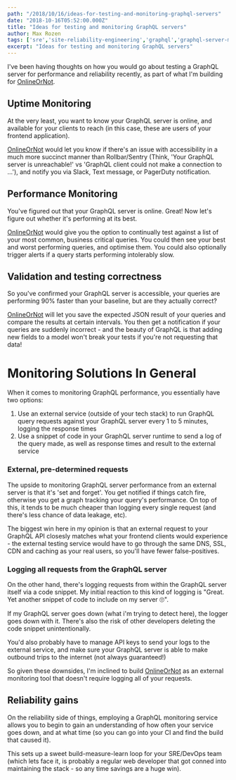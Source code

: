 ```yaml
---
path: "/2018/10/16/ideas-for-testing-and-monitoring-graphql-servers"
date: "2018-10-16T05:52:00.000Z"
title: "Ideas for testing and monitoring GraphQL servers"
author: Max Rozen
tags: ['sre','site-reliability-engineering','graphql','graphql-server-monitoring', 'graphql-performance-monitoring','graphql-monitoring']
excerpt: "Ideas for testing and monitoring GraphQL servers"
---
```




I've been having thoughts on how you would go about testing a GraphQL server for performance and reliability recently, as part of what I'm building for <a href="https://onlineornot.com">OnlineOrNot</a>.

## Uptime Monitoring

At the very least, you want to know your GraphQL server is online, and available for your clients to reach (in this case, these are users of your frontend application).

<a href="https://onlineornot.com">OnlineOrNot</a> would let you know if there's an issue with accessibility in a much more succinct manner than Rollbar/Sentry (Think, 'Your GraphQL server is unreachable!' vs 'GraphQL client could not make a connection to ...'), and notify you via Slack, Text message, or PagerDuty notification.

## Performance Monitoring

You've figured out that your GraphQL server is online. Great! Now let's figure out whether it's performing at its best.

<a href="https://onlineornot.com">OnlineOrNot</a> would give you the option to continually test against a list of your most common, business critical queries. You could then see your best and worst performing queries, and optimise them. You could also optionally trigger alerts if a query starts performing intolerably slow.

## Validation and testing correctness

So you've confirmed your GraphQL server is accessible, your queries are performing 90% faster than your baseline, but are they actually correct?

<a href="https://onlineornot.com">OnlineOrNot</a> will let you save the expected JSON result of your queries and compare the results at certain intervals. You then get a notification if your queries are suddenly incorrect - and the beauty of GraphQL is that adding new fields to a model won't break your tests if you're not requesting that data!

# Monitoring Solutions In General

When it comes to monitoring GraphQL performance, you essentially have two options:

1.  Use an external service (outside of your tech stack) to run GraphQL query requests against your GraphQL server every 1 to 5 minutes, logging the response times
2.  Use a snippet of code in your GraphQL server runtime to send a log of the query made, as well as response times and result to the external service

### External, pre-determined requests

The upside to monitoring GraphQL server performance from an external server is that it's 'set and forget'. You get notified if things catch fire, otherwise you get a graph tracking your query's performance. On top of this, it tends to be much cheaper than logging every single request (and there's less chance of data leakage, etc).

The biggest win here in my opinion is that an external request to your GraphQL API closesly matches what your frontend clients would experience - the external testing service would have to go through the same DNS, SSL, CDN and caching as your real users, so you'll have fewer false-positives.

### Logging all requests from the GraphQL server

On the other hand, there's logging requests from within the GraphQL server itself via a code snippet. My initial reaction to this kind of logging is "Great. Yet another snippet of code to include on my server 🙄".

If my GraphQL server goes down (what i'm trying to detect here), the logger goes down with it. There's also the risk of other developers deleting the code snippet unintentionally.

You'd also probably have to manage API keys to send your logs to the external service, and make sure your GraphQL server is able to make outbound trips to the internet (not always guaranteed!)

So given these downsides, I'm inclined to build <a href="https://onlineornot.com">OnlineOrNot</a> as an external monitoring tool that doesn't require logging all of your requests.

## Reliability gains

On the reliability side of things, employing a GraphQL monitoring service allows you to begin to gain an understanding of how often your service goes down, and at what time (so you can go into your CI and find the build that caused it).

This sets up a sweet build-measure-learn loop for your SRE/DevOps team (which lets face it, is probably a regular web developer that got conned into maintaining the stack - so any time savings are a huge win).
